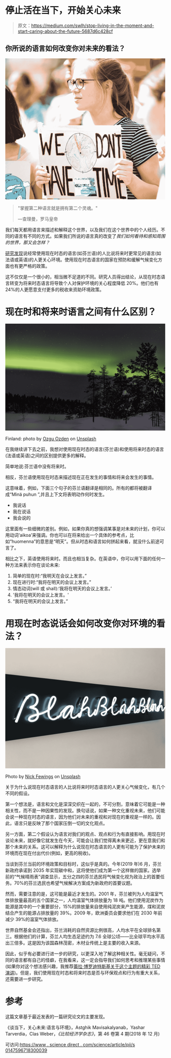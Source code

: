 # 停止活在当下，开始关心未来

> 原文：<https://medium.com/swlh/stop-living-in-the-moment-and-start-caring-about-the-future-5687d6c428cf>

## 你所说的语言如何改变你对未来的看法？

![](img/093b184b4c53b278d63183d4c16dc399.png)

> "掌握第二种语言就是拥有第二个灵魂。"
> 
> —查理曼，罗马皇帝

我们每天都用语言来描述和解释这个世界，以及我们在这个世界中的个人经历。不同的语言有不同的方式。如果我们所说的语言真的改变了*我们如何看待和感知周围的世界，那又会怎样？*

[研究发现](https://www.sciencedirect.com/science/article/pii/S0147596718300039)说经常使用现在时态的语言(如芬兰语)的人比说将来时更常见的语言(如法语或英语)的人更关心环境。使用现在时态语言的国家在预防和缓解气候变化方面也有更严格的政策。

这不仅仅是一个很小的，相当微不足道的不同。研究人员得出结论，从现在时态语言转变为将来时态语言将导致个人对保护环境的关心程度降低 20%。他们也有 24%的人更愿意支付更多的税收来资助环境政策。

# 现在时和将来时语言之间有什么区别？

![](img/9d5ee654c2fb67ecf74da4b4e1f372f7.png)

Finland: photo by [Ozgu Ozden](https://unsplash.com/@ozgut?utm_source=medium&utm_medium=referral) on [Unsplash](https://unsplash.com?utm_source=medium&utm_medium=referral)

在我继续讲下去之前，我想对使用现在时态的语言(芬兰语)和使用将来时态的语言(法语或英语)之间的区别提供更多的解释。

简单地说:芬兰语中没有将来时。

相反，芬兰语使用现在时态来描述现在正在发生的事情和将来会发生的事情。

这意味着，例如，下面三个句子的芬兰语翻译是相同的。所有的都将被翻译成“Minä puhun ”,并且上下文将表明动作何时发生。

*   我说话
*   我在说话
*   我会说的

这里面有一些细微的差别。例如，如果你真的想强调某事是对未来的计划，你可以用动词‘aikoa’来强调。你也可以在将来给出一个具体的参考点，比如“huomenna”的意思是“明天”。但从时态和语言如何拼起来看，就没什么前途可言了。

相比之下，英语使用将来时。而且也相当复杂。在英语中，你可以用下面的任何一种方法来表示你在谈论未来:

1.  简单的现在时:“我明天在会议上发言。”
2.  现在进行时:“我将在明天的会议上发言。”
3.  情态动词(will 或 shall):‘我将在明天的会议上发言。’
4.  '我将在明天的会议上发言。'
5.  “我将在明天的会议上发言。”

# 用现在时态说话会如何改变你对环境的看法？

![](img/07a9ca5620234a0c498b0338d7062307.png)

Photo by [Nick Fewings](https://unsplash.com/@jannerboy62?utm_source=medium&utm_medium=referral) on [Unsplash](https://unsplash.com?utm_source=medium&utm_medium=referral)

关于为什么说现在时态语言的人比说将来时时态语言的人更关心气候变化，有几个不同的假设。

第一个想法是，语言和文化是深深交织在一起的，不可分割，意味着它可能是一种相关性，而不是一种因果性的发现。换句话说，如果一种文化重视未来，他们可能会说一种现在时态的语言，因为他们对未来的重视和对现在的重视是一样的。因此，语言只是反映了那个国家压倒一切的文化观点。

另一方面，第二个假设认为语言对我们的观点、观点和行为有直接影响。用现在时谈论未来，就好像它就发生在今天，可能会让我们觉得离未来更近，更在意我们和那个未来的关系。这可以解释为什么说现在时态语言的人更有可能为了保护未来的环境而在现在付出代价(例如，更高的税收)。

当谈到芬兰当前的环境政策和目标时，这似乎是真的。今年(2019 年)6 月，芬兰新政府承诺到 2035 年实现碳中和，这将使他们成为第一个这样做的国家。选举前的“气候晴雨表”调查显示，五分之四的芬兰选民将气候变化视为政治上的首要任务。70%的芬兰选民也希望气候解决方案成为新政府的首要议题。

然而，需要注意的是，这可能是最近才发生的。2001 年，芬兰被列为人均温室气体排放量最高的五个国家之一，人均温室气体排放量为 18 吨。他们使用泥炭作为能源是其中的一个重要部分，15%的排放量来自使用纯泥炭来产生能源，煤和泥炭结合产生的能源占排放量的 39%。2009 年，欧洲委员会要求他们在 2030 年前减少 39%的温室气体排放。

世界自然基金会还指出，芬兰消耗的自然资源比例很高，人均水平在全球排名第三。根据他们的计算，芬兰人均生态足迹约为 7.6 全球公顷——比全球平均水平高出三倍多。这是因为该国森林茂密，木材业传统上是主要的收入来源。

因此，似乎有必要进行进一步的研究，以更深入地了解这种相关性。毫无疑问，不同的语言都有自己的怪癖，在我看来，这一定会指导我们如何思考和推理某些事情(如果你对这个想法感兴趣，我推荐[蕾拉·博罗迪特斯基关于这个主题的精彩 TED 演讲](https://www.ted.com/talks/lera_boroditsky_how_language_shapes_the_way_we_think/transcript))。但是，我们使用现在时态和将来时态是否与环保观点和行为有重大关系，还需要进一步研究。

# 参考

这篇文章基于最近发表的一篇研究论文的主要发现。

《谈当下，关心未来:语言与环境》，Astghik Mavisakalyanab，Yashar Tarverdia，Clas Weber，*《比较经济学杂志》*，第 46 卷第 4 期(2018 年 12 月)

可访问:[https://www . science direct . com/science/article/pii/s 0147596718300039](https://www.sciencedirect.com/science/article/pii/S0147596718300039)
